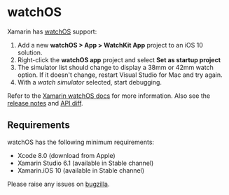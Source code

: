 watchOS
=======

Xamarin has [watchOS](https://blog.xamarin.com/let-the-ios10-ing-begin/) support:

1. Add a new **watchOS > App > WatchKit App** project to an iOS 10 solution.
2. Right-click the **watchOS app** project and select **Set as startup project**
3. The simulator list should change to display a 38mm or 42mm watch option. If it doesn't change, restart Visual Studio for Mac and try again.
4. With a *watch simulator* selected, start debugging.

Refer to the [Xamarin watchOS docs](https://developer.xamarin.com/guides/ios/watch/) for more information. Also see the [release notes](https://developer.xamarin.com/releases/ios/xamarin.ios_10/xamarin.ios_10.0/#watchOS) and [API diff](https://developer.xamarin.com/releases/ios/api_changes/watchos_9.10.0_to_10.0.0/). 


Requirements
--------------------

watchOS has the following minimum requirements:

* Xcode 8.0 (download from Apple)
* Xamarin Studio 6.1 (available in Stable channel)
* Xamarin.iOS 10 (available in Stable channel)
 
Please raise any issues on [bugzilla](https://bugzilla.xamarin.com/enter_bug.cgi?product=iOS&component=Xamarin.WatchOS.dll).
